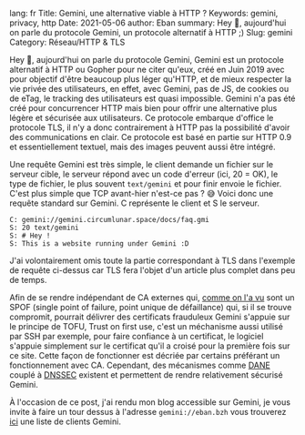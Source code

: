 lang: fr
Title: Gemini, une alternative viable à HTTP ?
Keywords: gemini, privacy, http
Date: 2021-05-06
author: Eban
summary: Hey 👋, aujourd'hui on parle du protocole Gemini, un protocole alternatif à HTTP ;)
Slug: gemini
Category: Réseau/HTTP & TLS

Hey 👋, aujourd'hui on parle du protocole Gemini, Gemini est un protocole alternatif à HTTP ou Gopher pour ne citer qu'eux, créé en Juin 2019 avec pour objectif d'être beaucoup plus léger qu'HTTP, et de mieux respecter la vie privée des utilisateurs, en effet, avec Gemini, pas de JS, de cookies ou de eTag, le tracking des utilisateurs est quasi impossible. Gemini n'a pas été créé pour concurrencer HTTP mais bien pour offrir une alternative plus légère et sécurisée aux utilisateurs. Ce protocole embarque d'office le protocole TLS, il n'y a donc contrairement à HTTP pas la possibilité d'avoir des communications en clair. Ce protocole est basé en partie sur HTTP 0.9 et essentiellement textuel, mais des images peuvent aussi être intégré.

Une requête Gemini est très simple, le client demande un fichier sur le serveur cible, le serveur répond avec un code d'erreur (ici, 20 = OK), le type de fichier, le plus souvent `text/gemini` et pour finir envoie le fichier. C'est plus simple que TCP avant-hier n'est-ce pas ? 😅 Voici donc une requête standard sur Gemini. C représente le client et S le serveur.

```
C: gemini://gemini.circumlunar.space/docs/faq.gmi
S: 20 text/gemini
S: # Hey !
S: This is a website running under Gemini :D
```

J'ai volontairement omis toute la partie correspondant à TLS dans l'exemple de requête ci-dessus car TLS fera l'objet d'un article plus complet dans peu de temps.

Afin de se rendre indépendant de CA externes qui, [comme on l'a vu](https://ilearned.eu/dane.html) sont un SPOF (single point of failure, point unique de défaillance) qui, si il se trouve compromit, pourrait délivrer des certificats frauduleux Gemini s'appuie sur le principe de TOFU, Trust on first use, c'est un méchanisme aussi utilisé par SSH par exemple, pour faire confiance à un certificat, le logiciel s'appuie simplement sur le certificat qu'il a croisé pour la première fois sur ce site. Cette façon de fonctionner est décriée par certains préférant un fonctionnement avec CA. Cependant, des mécanismes comme [DANE](https://ilearned.eu/dane.html) couplé à [DNSSEC](https://ilearned.eu/dnssec.html) existent et permettent de rendre relativement sécurisé Gemini.

À l'occasion de ce post, j'ai rendu mon blog accessible sur Gemini, je vous invite à faire un tour dessus à l'adresse `gemini://eban.bzh` vous trouverez [ici](https://gemini.circumlunar.space/clients.html) une liste de clients Gemini.
